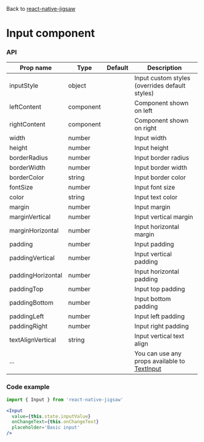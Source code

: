 Back to [react-native-jigsaw](../../README.md)

Input component
================
### API
Prop name         | Type      | Default   | Description
----------------- | --------- | --------- | ------------------------------------------------------
inputStyle        | object    |           | Input custom styles (overrides default styles)
leftContent       | component |           | Component shown on left
rightContent      | component |           | Component shown on right
width             | number    |           | Input width
height            | number    |           | Input height
borderRadius      | number    |           | Input border radius
borderWidth       | number    |           | Input border width 
borderColor       | string    |           | Input border color
fontSize          | number    |           | Input font size
color             | string    |           | Input text color
margin            | number    |           | Input margin
marginVertical    | number    |           | Input vertical margin
marginHorizontal  | number    |           | Input horizontal margin
padding           | number    |           | Input padding
paddingVertical   | number    |           | Input vertical padding
paddingHorizontal | number    |           | Input horizontal padding
paddingTop        | number    |           | Input top padding
paddingBottom     | number    |           | Input bottom padding
paddingLeft       | number    |           | Input left padding
paddingRight      | number    |           | Input right padding
textAlignVertical | string    |           | Input vertical text align
...               |           |           | You can use any props available to [TextInput](https://facebook.github.io/react-native/docs/textinput.html)

### Code example

```jsx
import { Input } from 'react-native-jigsaw'

<Input
  value={this.state.inputValue}
  onChangeText={this.onChangeText}
  placeholder='Basic input'
/>
```
